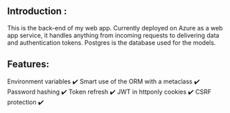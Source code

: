 Introduction :
--------------
This is the back-end of my web app. Currently deployed on Azure as a web app service, it handles anything from incoming requests to delivering data and authentication tokens. Postgres is the database used for the models.

Features:
----------
Environment variables :heavy_check_mark: 
Smart use of the ORM with a metaclass :heavy_check_mark: 
Password hashing :heavy_check_mark: 
Token refresh :heavy_check_mark: 
JWT in httponly cookies :heavy_check_mark: 
CSRF protection :heavy_check_mark: 




